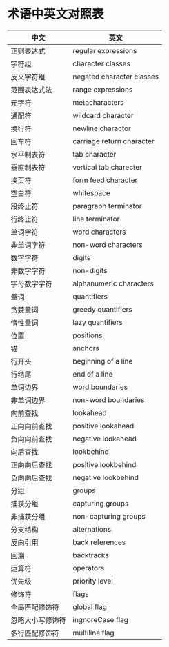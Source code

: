 # 术语中英文对照表

| 中文             | 英文                      |
| ---------------- | ------------------------- |
| 正则表达式       | regular expressions       |
| 字符组           | character classes         |
| 反义字符组       | negated character classes |
| 范围表达式法     | range expressions         |
| 元字符           | metacharacters            |
| 通配符           | wildcard character        |
| 换行符           | newline charactor         |
| 回车符           | carriage return character |
| 水平制表符       | tab character             |
| 垂直制表符       | vertical tab charecter    |
| 换页符           | form feed character       |
| 空白符           | whitespace                |
| 段终止符         | paragraph terminator      |
| 行终止符         | line terminator           |
| 单词字符         | word characters           |
| 非单词字符       | non-word characters       |
| 数字字符         | digits                    |
| 非数字字符       | non-digits                |
| 字母数字字符     | alphanumeric characters   |
| 量词             | quantifiers               |
| 贪婪量词         | greedy quantifiers        |
| 惰性量词         | lazy quantifiers          |
| 位置             | positions                 |
| 锚               | anchors                   |
| 行开头           | beginning of a line       |
| 行结尾           | end of a line             |
| 单词边界         | word boundaries           |
| 非单词边界       | non-word boundaries       |
| 向前查找         | lookahead                 |
| 正向向前查找     | positive lookahead        |
| 负向向前查找     | negative lookahead        |
| 向后查找         | lookbehind                |
| 正向向后查找     | positive lookbehind       |
| 负向向后查找     | negative lookbehind       |
| 分组             | groups                    |
| 捕获分组         | capturing groups          |
| 非捕获分组       | non-capturing groups      |
| 分支结构         | alternations              |
| 反向引用         | back references           |
| 回溯             | backtracks                |
| 运算符           | operators                 |
| 优先级           | priority level            |
| 修饰符           | flags                     |
| 全局匹配修饰符   | global flag               |
| 忽略大小写修饰符 | ingnoreCase flag          |
| 多行匹配修饰符   | multiline flag            |
